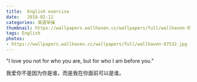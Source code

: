 ```yaml
---
title:  English exercise
date:   2018-02-12
categories: 英语早操
thumbnail: https://wallpapers.wallhaven.cc/wallpapers/full/wallhaven-97532.jpg
tags: English
photos:
- https://wallpapers.wallhaven.cc/wallpapers/full/wallhaven-97532.jpg
---
```


"I love you not for who you are, but for who I am before you."
<p>我爱你不是因为你是谁，而是我在你面前可以是谁。</p>
